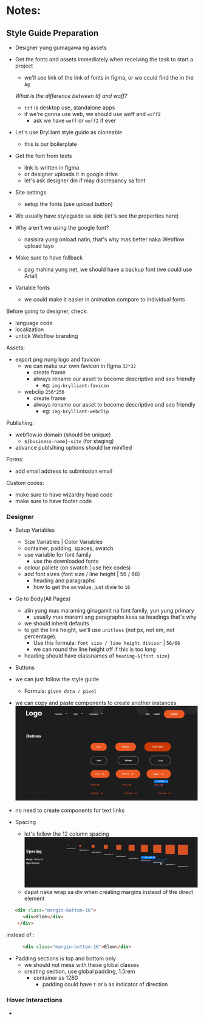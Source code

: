 # Notes: 

## Style Guide Preparation
- Designer yung gumagawa ng assets 
- Get the fonts and assets immediately when receiving the task to start a project
	- we'll see link of the link of fonts in figma, or we could find the in the `Ag`
	
  *What is the difference between ttf and woff?*
	- `ttf` is desktop use, standalone apps
	- if we're gonna use web, we should use woff and `woff2`
		- ask we have `woff` or `woff2` if ever


- Let's use Brylliant style guide as cloneable
  - this is our boilerplate

- Get the font from texts
	- link is written in figma
	- or designer uploads it in google drive
	- let's ask designer din if may discrepancy sa font
- Site settings
	- setup the fonts (use upload button)

- We usually have styleguide sa side (let's see the properties here)
- Why aren't we using the google font?
	- nasisira yung onload natin, that's why mas better naka Webflow upload tayo

- Make sure to have fallback
	- pag mahina yung net, we should have a backup font (we could use Arial)

- Variable fonts
	- we could make it easier in animation compare to individual fonts


Before going to designer, check:
- language code
- localization
- untick Webflow branding

Assets:
- export png nung logo and favicon
  - we can make our own favicon in figma `32*32`
    - create frame
    - always rename our asset to become descriptive and seo friendly
      - eg: `img-brylliant-favicon`
  - webclip `256*256`
    - create frame
    - always rename our asset to become descriptive and seo friendly
      - eg: `img-brylliant-webclip`

Publishing:
  - webflow.io domain (should be unique)
    - `${business-name}-site` (for staging)
  - advance publsihing options should be minified

Forms:
  - add email address to submission email

Custom codes:
  - make sure to have wizardry head code
  - make sure to have footer code

### Designer

- Setup Variables
  - Size Variables | Color Variables
  - container, padding, spaces, swatch
  - use variable for font family
    - use the downloaded fonts
  - colour pallete (on swatch | use hex codes)
  - add font sizes (font size / line height | 56 / 66)
    - heading and paragraphs
    - how to get the `em` value, just divie to `16`

- Go to Body(All Pages)
  - alin yung mas maraming ginagamit na font family, yun yung primary
    - usually mas marami ang paragraphs kesa sa headings that's why
  - we should inherit defaults
  - to get the line height, we'll use `unitless` (not px, not em, not percentage). 
    - Use this formula: `font size / line height divisor` | `56/66`
    - we can round the line height off if this is too long
  - heading should have classnames of `heading-${font size}`

 - Buttons
  - we can just follow the style guide
     - Formula: `given data / pixel`
  - we can copy and paste components to create another instances
    ![alt text](assets/day-01/button-component.png)
  - no need to create components for text links

 - Spacing
   - let's follow the 12 column spacing
    ![alt text](assets/day-01/spacing-12-cols.png)
   - dapat naka wrap sa div when creating margins instead of the direct element

```html
   <div class="margin-bottom-16">
      <div>Elem</div>
    </div>
```
instead of :
```html
      <div class="margin-bottom-16">Elem</div>
```

  - Padding sections is top and bottom only
    - we should not mess with these global classes
    - creating section, use global padding, 1.5rem
      - container as 1280
        - padding could have `t` or `b` as indicator of direction

### Hover Interactions

- 
